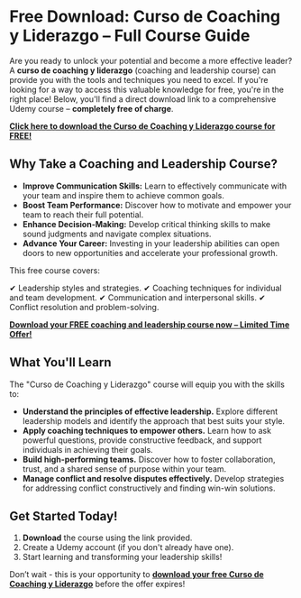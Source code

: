 # Free Download: Curso de Coaching y Liderazgo – Full Course Guide

Are you ready to unlock your potential and become a more effective leader? A **curso de coaching y liderazgo** (coaching and leadership course) can provide you with the tools and techniques you need to excel. If you're looking for a way to access this valuable knowledge for free, you're in the right place! Below, you'll find a direct download link to a comprehensive Udemy course – **completely free of charge**.

[**Click here to download the Curso de Coaching y Liderazgo course for FREE!**](https://udemywork.com/curso-de-coaching-y-liderazgo)

## Why Take a Coaching and Leadership Course?

*   **Improve Communication Skills:** Learn to effectively communicate with your team and inspire them to achieve common goals.
*   **Boost Team Performance:** Discover how to motivate and empower your team to reach their full potential.
*   **Enhance Decision-Making:** Develop critical thinking skills to make sound judgments and navigate complex situations.
*   **Advance Your Career:** Investing in your leadership abilities can open doors to new opportunities and accelerate your professional growth.

This free course covers:

✔ Leadership styles and strategies.
✔ Coaching techniques for individual and team development.
✔ Communication and interpersonal skills.
✔ Conflict resolution and problem-solving.

[**Download your FREE coaching and leadership course now – Limited Time Offer!**](https://udemywork.com/curso-de-coaching-y-liderazgo)

## What You'll Learn

The "Curso de Coaching y Liderazgo" course will equip you with the skills to:

*   **Understand the principles of effective leadership.** Explore different leadership models and identify the approach that best suits your style.
*   **Apply coaching techniques to empower others.** Learn how to ask powerful questions, provide constructive feedback, and support individuals in achieving their goals.
*   **Build high-performing teams.** Discover how to foster collaboration, trust, and a shared sense of purpose within your team.
*   **Manage conflict and resolve disputes effectively.** Develop strategies for addressing conflict constructively and finding win-win solutions.

## Get Started Today!

1.  **Download** the course using the link provided.
2.  Create a Udemy account (if you don't already have one).
3.  Start learning and transforming your leadership skills!

Don’t wait - this is your opportunity to **[download your free Curso de Coaching y Liderazgo](https://udemywork.com/curso-de-coaching-y-liderazgo)** before the offer expires!
